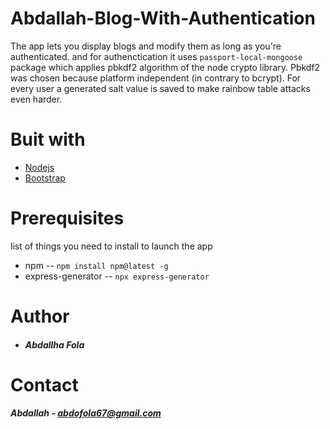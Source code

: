 # Abdallah-Blog-With-Authentication
The app lets you display blogs and modify them as long as you're  authenticated. and for authenctication it uses `passport-local-mongoose` package which applies pbkdf2 algorithm of the node crypto library. Pbkdf2 was chosen because platform independent (in contrary to bcrypt). For every user a generated salt value is saved to make rainbow table attacks even harder.
# Buit with
- [Nodejs](https://nodejs.org/)
- [Bootstrap](https://getbootstrap.com/)
# Prerequisites
list of things you need to install to launch the app
- npm -- `npm install npm@latest -g`
- express-generator -- `npx express-generator `
# Author
- ##### Abdallha Fola
# Contact
##### Abdallah - abdofola67@gmail.com

